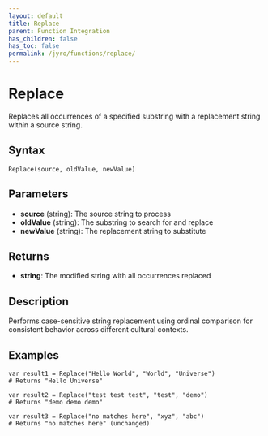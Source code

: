 ```yaml
---
layout: default
title: Replace
parent: Function Integration
has_children: false
has_toc: false
permalink: /jyro/functions/replace/
---
```


# Replace

Replaces all occurrences of a specified substring with a replacement string within a source string.

## Syntax

```jyro
Replace(source, oldValue, newValue)
```

## Parameters

- **source** (string): The source string to process
- **oldValue** (string): The substring to search for and replace
- **newValue** (string): The replacement string to substitute

## Returns

- **string**: The modified string with all occurrences replaced

## Description

Performs case-sensitive string replacement using ordinal comparison for consistent behavior across different cultural contexts.

## Examples

```jyro
var result1 = Replace("Hello World", "World", "Universe")
# Returns "Hello Universe"
```

```jyro
var result2 = Replace("test test test", "test", "demo")
# Returns "demo demo demo"
```

```jyro
var result3 = Replace("no matches here", "xyz", "abc")
# Returns "no matches here" (unchanged)
```